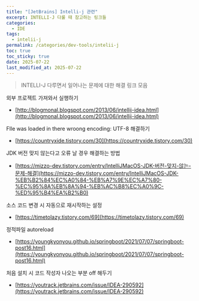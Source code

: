 ```yaml
---
title: "[JetBrains] Intelli-j 관련"
excerpt: INTELLI-J 다룰 때 참고하는 링크들
categories:
  - IDE
tags:
  - intelii-j
permalink: /categories/dev-tools/intelii-j
toc: true
toc_sticky: true
date: 2025-07-22
last_modified_at: 2025-07-22
---
```

> INTELLI-J 다루면서 일어나는 문제에 대한 해결 링크 모음

 외부 프로젝트 가져와서 실행하기
-  [http://blogmonal.blogspot.com/2013/06/intellij-idea.html](http://blogmonal.blogspot.com/2013/06/intellij-idea.html)

FIle was loaded in there wroong encoding: UTF-8 해결하기
-  [https://countryxide.tistory.com/30](https://countryxide.tistory.com/30)

JDK 버전 맞지 않는다고 오류 날 경우 해결하는 방법
-  [](https://mizzo-dev.tistory.com/entry/IntelliJMacOS-JDK-%EB%B2%84%EC%A0%84-%EB%A7%9E%EC%A7%80-%EC%95%8A%EB%8A%94-%EB%AC%B8%EC%A0%9C-%ED%95%B4%EA%B2%B0)[https://mizzo-dev.tistory.com/entry/IntelliJMacOS-JDK-버전-맞지-않는-문제-해결](https://mizzo-dev.tistory.com/entry/IntelliJMacOS-JDK-%EB%B2%84%EC%A0%84-%EB%A7%9E%EC%A7%80-%EC%95%8A%EB%8A%94-%EB%AC%B8%EC%A0%9C-%ED%95%B4%EA%B2%B0)

소스 코드 변경 시 자동으로 재시작하는 설정
- [https://timetolazy.tistory.com/69](https://timetolazy.tistory.com/69)

정적파일 autoreload
-  [https://youngkyonyou.github.io/springboot/2021/07/07/springboot-post16.html](https://youngkyonyou.github.io/springboot/2021/07/07/springboot-post16.html)

처음 설치 시 코드 작성자 나오는 부분 off 해두기
-  [https://youtrack.jetbrains.com/issue/IDEA-290592](https://youtrack.jetbrains.com/issue/IDEA-290592)